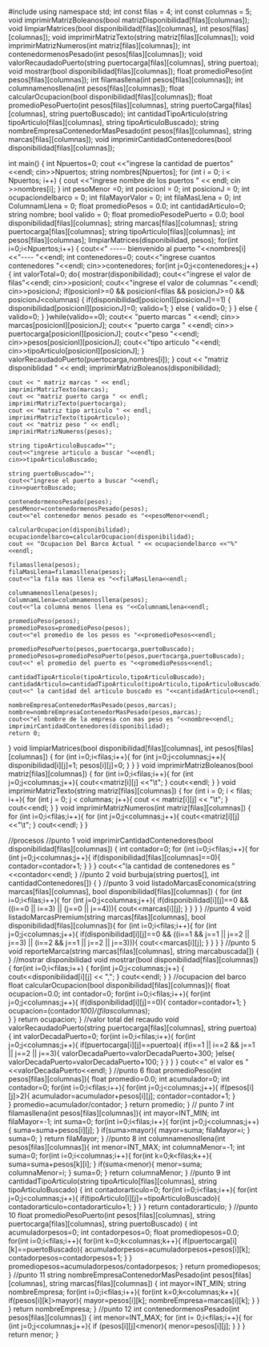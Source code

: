 #include <iostream>
using namespace std;
int const filas = 4;
int const columnas = 5;
void imprimirMatrizBoleanos(bool matrizDisponibilidad[filas][columnas]);
void limpiarMatrices(bool disponibilidad[filas][columnas], int pesos[filas][columnas]);
void imprimirMatrizTexto(string matriz[filas][columnas]);
void imprimirMatrizNumeros(int matriz[filas][columnas]);
int contenedormenosPesado(int pesos[filas][columnas]);
void valorRecaudadoPuerto(string puertocarga[filas][columnas], string puertoa);
void mostrar(bool disponibilidad[filas][columnas]);
float promedioPeso(int pesos[filas][columnas]);
int filamasllena(int pesos[filas][columnas]);
int columnamenosllena(int pesos[filas][columnas]);
float calcularOcupacion(bool disponibilidad[filas][columnas]);
float promedioPesoPuerto(int pesos[filas][columnas], string puertoCarga[filas][columnas], string puertoBuscado);
int cantidadTipoArticulo(string tipoArticulo[filas][columnas], string tipoArticuloBuscado);
string nombreEmpresaContenedorMasPesado(int pesos[filas][columnas], string marcas[filas][columnas]);
void imprimirCantidadContenedores(bool disponibilidad[filas][columnas]);

int main()
{
    int Npuertos=0;
    cout <<"ingrese la cantidad de puertos" <<endl;
    cin>>Npuertos;
    string nombres[Npuertos];
    for (int i = 0; i < Npuertos; i++)
    {
        cout <<"ingrese nombre de los puertos " << endl;
        cin >>nombres[i];
    }
    int pesoMenor =0;
    int posicionI = 0;
    int posicionJ = 0;
    int ocupaciondelbarco = 0;
    int filaMayorValor = 0;
    int filaMasLlena = 0;
    int ColumnamLlena = 0;
    float promedioPesos = 0.0;
    int cantidadArticulo=0;
    string nombre;
    bool valido = 0;
    float promedioPesodePuerto = 0.0;
    bool disponibilidad[filas][columnas];
    string marcas[filas][columnas];
    string puertocarga[filas][columnas];
    string tipoArticulo[filas][columnas];
    int pesos[filas][columnas];
    limpiarMatrices(disponibilidad, pesos);
    for(int i=0;i<Npuertos;i++)
    {
    	cout<<"                                                                      ----- bienvenido al puerto "<<nombres[i]<<"---- "<<endl;
    	int contenedores=0;
    	cout<<"ingrese cuantos contenedores "<<endl;
    	cin>>contenedores;
    	for(int j=0;j<contenedores;j++)
    	{
    		int valorTotal=0;
    		do{
    			mostrar(disponibilidad);
    			cout<<"ingrese el valor de filas"<<endl;
    			cin>>posicionI;
    			cout<<"ingrese el valor de columnas "<<endl;
    			cin>>posicionJ;
    			if(posicionI>=0 && posicionI<filas && posicionJ>=0 && posicionJ<columnas)
    			{
    				if(disponibilidad[posicionI][posicionJ]==1)
    				{
    					disponibilidad[posicionI][posicionJ]=0;
    					valido=1;
					}
					else
					{
						valido=0;
					}
				}
				else
				{
					valido=0;
				}
			}while(valido==0);
			cout<< "puerto marcas " <<endl;
            cin>> marcas[posicionI][posicionJ];
            cout<< "puerto carga " <<endl;
            cin>> puertocarga[posicionI][posicionJ];
            cout<<"peso "<<endl;
            cin>>pesos[posicionI][posicionJ];
            cout<<"tipo articulo "<<endl;
            cin>>tipoArticulo[posicionI][posicionJ];
		}
		valorRecaudadoPuerto(puertocarga,nombres[i]);
	}
	cout << "matriz disponiblidad " << endl;
    imprimirMatrizBoleanos(disponibilidad);

    cout << " matriz marcas " << endl;
    imprimirMatrizTexto(marcas);
    cout << "matriz puerto carga " << endl;
    imprimirMatrizTexto(puertocarga);
    cout << "matriz tipo articulo " << endl;
    imprimirMatrizTexto(tipoArticulo);
    cout << "matriz peso " << endl;
    imprimirMatrizNumeros(pesos);
    
    string tipoArticuloBuscado="";
    cout<<"ingrese articulo a buscar "<<endl;
    cin>>tipoArticuloBuscado;
    
    string puertoBuscado="";
    cout<<"ingrese el puerto a buscar "<<endl;
    cin>>puertoBuscado;
    
    contenedormenosPesado(pesos);
    pesoMenor=contenedormenosPesado(pesos);
    cout<<"el contenedor menos pesado es "<<pesoMenor<<endl;
    
    calcularOcupacion(disponibilidad);
    ocupaciondelbarco=calcularOcupacion(disponibilidad);
    cout << "Ocupacion Del Barco Actual " << ocupaciondelbarco <<"%"<<endl;
    
    filamasllena(pesos);
    filaMasLlena=filamasllena(pesos);
    cout<<"la fila mas llena es "<<filaMasLlena<<endl;
    
    columnamenosllena(pesos);
    ColumnamLlena=columnamenosllena(pesos);
    cout<<"la columna menos llena es "<<ColumnamLlena<<endl;
    
    promedioPeso(pesos);
    promedioPesos=promedioPeso(pesos);
    cout<<"el promedio de los pesos es "<<promedioPesos<<endl;
    
    promedioPesoPuerto(pesos,puertocarga,puertoBuscado);
    promedioPesos=promedioPesoPuerto(pesos,puertocarga,puertoBuscado);
    cout<<" el promedio del puerto es "<<promedioPesos<<endl;
    
    cantidadTipoArticulo(tipoArticulo,tipoArticuloBuscado);
    cantidadArticulo=cantidadTipoArticulo(tipoArticulo,tipoArticuloBuscado);
    cout<<" la cantidad del articulo buscado es "<<cantidadArticulo<<endl;
    
    nombreEmpresaContenedorMasPesado(pesos,marcas);
    nombre=nombreEmpresaContenedorMasPesado(pesos,marcas);
    cout<<"el nombre de la empresa con mas peso es "<<nombre<<endl;
    imprimirCantidadContenedores(disponibilidad);
	return 0;
}
void limpiarMatrices(bool disponibilidad[filas][columnas], int pesos[filas][columnas])
{
    for (int i=0;i<filas;i++){
        for (int j=0;j<columnas;j++){
            disponibilidad[i][j]=1;
            pesos[i][j]=0;
        }
    }
}
void imprimirMatrizBoleanos(bool matriz[filas][columnas])
{
    for (int i=0;i<filas;i++){
        for (int j=0;j<columnas;j++){
            cout<<matriz[i][j] <<"\t";
        }
        cout<<endl;
    }
}
void imprimirMatrizTexto(string matriz[filas][columnas])
{
    for (int i = 0; i < filas; i++){
        for (int j = 0; j < columnas; j++){
            cout << matriz[i][j] << "\t";
        }
        cout<<endl;
    }
}
void imprimirMatrizNumeros(int matriz[filas][columnas])
{
    for (int i=0;i<filas;i++){
        for (int j=0;j<columnas;j++){
            cout<<matriz[i][j] <<"\t";
        }
        cout<<endl;
    }
}

//procesos
//punto 1
void imprimirCantidadContenedores(bool disponibilidad[filas][columnas])
{
    int contador=0;
    for (int i=0;i<filas;i++){
        for (int j=0;j<columnas;j++){
        	if(disponibilidad[filas][columnas]==0){
        		contador=contador+1;
			}
        }
    }
    cout<<"la cantidad de contenedores es "<<contador<<endl;
}
//punto 2
void burbuja(string puertos[], int cantidadContenedores[])
{
}
//punto 3
void listadoMarcasEconomica(string marcas[filas][columnas], bool disponibilidad[filas][columnas])
{
	for (int i=0;i<filas;i++){
		for (int j=0;j<columnas;j++){
			if(disponibilidad[i][j]==0 && ((i==0 || i==3) || (j==0 || j==4))){
				cout<<marcas[i][j];
			}
		}
	}
}
//punto 4
void listadoMarcasPremium(string marcas[filas][columnas], bool disponibilidad[filas][columnas]){
	for (int i=0;i<filas;i++){
		for (int j=0;j<columnas;j++){
			if(disponibilidad[i][j]==0 && ((i==1 && j==1 || j==2 || j==3) || (i==2 && j==1 || j==2 || j==3))){
				cout<<marcas[i][j];
			}
		}
	}
}
//punto 5
void reporteMarca(string marcas[filas][columnas], string marcabuscada[])
{
}
//mostrar disponibilidad
void mostrar(bool disponibilidad[filas][columnas])
{
    for(int i=0;i<filas;i++)
    {
        for(int j=0;j<columnas;j++)
        {
            cout<<disponibilidad[i][j] << ",";
        }
        cout<<endl;
	}
}
//ocupacion del barco
float calcularOcupacion(bool disponibilidad[filas][columnas]){
	float ocupacion=0.0;
	int contador=0;
	for(int i=0;i<filas;i++){
		for(int j=0;j<columnas;j++){
			if(disponibilidad[i][j]==0){
				contador=contador+1;
			}
		ocupacion=(contador*100)/(filas*columnas);	
		}
	}
	return ocupacion;
}
//valor total del recaudo
void valorRecaudadoPuerto(string puertocarga[filas][columnas], string puertoa)
{
	int valorDecadaPuerto=0;
	for(int i=0;i<filas;i++){
		for(int j=0;j<columnas;j++){
			if(puertocarga[i][j]==puertoa){
				if(i==1 || i==2 && j==1 || j==2 || j==3){
					valorDecadaPuerto=valorDecadaPuerto+300;
				}else{
					valorDecadaPuerto=valorDecadaPuerto+100;
				}
			}
		}
	}
	cout<<" el valor es "<<valorDecadaPuerto<<endl;
}
//punto 6
float promedioPeso(int pesos[filas][columnas]){
	float promedio=0.0;
	int acumulador=0;
	int contador=0;
	for(int i=0;i<filas;i++){
		for(int j=0;j<columnas;j++){
			if(pesos[i][j]>2){
				acumulador=acumulador+pesos[i][j];
				contador=contador+1;
			}	
		}
		promedio=acumulador/contador;
	}
	return promedio;
}
// punto 7
int filamasllena(int pesos[filas][columnas]){
	int mayor=INT_MIN;
	int filaMayor=-1;
	int suma=0;
	for(int i=0;i<filas;i++){
		for(int j=0;j<columnas;j++){
			suma=suma+pesos[i][j];
		}
		if(suma>mayor){
			mayor=suma;
			filaMayor=i;
		}
		suma=0;
	}
	return filaMayor;
}
//punto 8
int columnamenosllena(int pesos[filas][columnas]){
	int menor=INT_MAX;
	int columnaMenor=-1;
	int suma=0;
	for(int i=0;i<columnas;i++){
		for(int k=0;k<filas;k++){
			suma=suma+pesos[k][i];
		}
		if(suma<menor){
			menor=suma;
			columnaMenor=i;
		}
		suma=0;
	}
	return columnaMenor;
}
//punto 9
int cantidadTipoArticulo(string tipoArticulo[filas][columnas], string tipoArticuloBuscado)
{
	int contadorarticulo=0;
	for(int i=0;i<filas;i++){
		for(int j=0;j<columnas;j++){
			if(tipoArticulo[i][j]==tipoArticuloBuscado){
				contadorarticulo=contadorarticulo+1;
			}
		}
	}
	return contadorarticulo;
}
//punto 10
float promedioPesoPuerto(int pesos[filas][columnas], string puertocarga[filas][columnas], string puertoBuscado)
{
	int acumuladorpesos=0;
	int contadorpesos=0;
	float promediopesos=0.0;
	for(int i=0;i<filas;i++){
		for(int k=0;k<columnas;k++){
			if(puertocarga[i][k]==puertoBuscado){
				acumuladorpesos=acumuladorpesos+pesos[i][k];
				contadorpesos=contadorpesos+1;
			}
		}
		promediopesos=acumuladorpesos/contadorpesos;
	}
	return promediopesos;
}
//punto 11
string nombreEmpresaContenedorMasPesado(int pesos[filas][columnas], string marcas[filas][columnas])
{
	int mayor=INT_MIN;
	string nombreEmpresa;
	for(int i=0;i<filas;i++){
		for(int k=0;k<columnas;k++){
			if(pesos[i][k]>mayor){
				mayor=pesos[i][k];
				nombreEmpresa=marcas[i][k];
			}
		}
	}
	return nombreEmpresa;
}
//punto 12
int contenedormenosPesado(int pesos[filas][columnas])
{
    int menor=INT_MAX;
    for (int i= 0;i<filas;i++){
        for (int j=0;j<columnas;j++){
            if (pesos[i][j]<menor){
                menor=pesos[i][j];
            }
        }
    }
    return menor;
}
